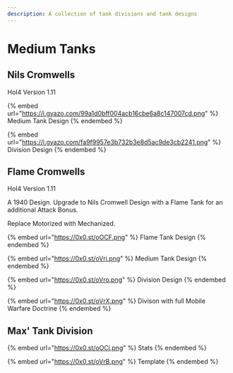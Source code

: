 ```yaml
---
description: A collection of tank divisions and tank designs
---
```


# Medium Tanks

## Nils Cromwells

HoI4 Version 1.11

{% embed url="https://i.gyazo.com/99a1d0bff004acb16cbe6a8c147007cd.png" %}
Medium Tank Design
{% endembed %}

{% embed url="https://i.gyazo.com/fa9f9957e3b732b3e8d5ac9de3cb2241.png" %}
Division Design
{% endembed %}

## Flame Cromwells

HoI4 Version 1.11

A 1940 Design. Upgrade to Nils Cromwell Design with a Flame Tank for an additional Attack Bonus.

Replace Motorized with Mechanized.

{% embed url="https://0x0.st/oOCF.png" %}
Flame Tank Design
{% endembed %}

{% embed url="https://0x0.st/oVri.png" %}
Medium Tank Design
{% endembed %}

{% embed url="https://0x0.st/oVro.png" %}
Division Design
{% endembed %}

{% embed url="https://0x0.st/oVrX.png" %}
Divison with full Mobile Warfare Doctrine
{% endembed %}

## Max' Tank Division

{% embed url="https://0x0.st/oOCj.png" %}
Stats
{% endembed %}

{% embed url="https://0x0.st/oVrB.png" %}
Template
{% endembed %}
